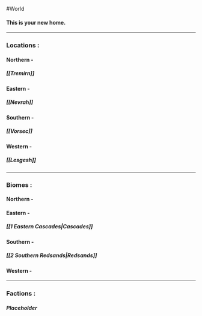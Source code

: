 #World

#### This is your new home.

---
### Locations :
####  Northern -
#####  [[Tremirn]]
####  Eastern -
#####  [[Nevrah]]
####  Southern -
#####  [[Vorsec]]
####  Western -
#####  [[Lesgesh]]


---
### Biomes :
####  Northern -

####  Eastern -
#####  [[1 Eastern Cascades|Cascades]]
####  Southern -
#####  [[2 Southern Redsands|Redsands]]
####  Western -

---
### Factions :
#####  Placeholder